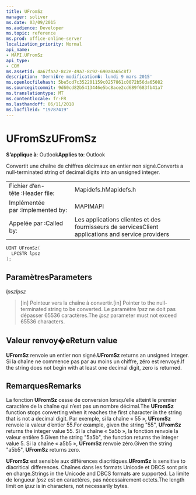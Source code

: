 ```yaml
---
title: UFromSz
manager: soliver
ms.date: 03/09/2015
ms.audience: Developer
ms.topic: reference
ms.prod: office-online-server
localization_priority: Normal
api_name:
- MAPI.UFromSz
api_type:
- COM
ms.assetid: 4a67faa2-8c2e-49a7-8c92-690a0a65c8f7
description: 'Derni�re modification�: lundi 9 mars 2015'
ms.openlocfilehash: 5be5cd7c352201159c0257861c0072b56da65082
ms.sourcegitcommit: 9d60cd82b5413446e5bc8ace2cd689f683fb41a7
ms.translationtype: MT
ms.contentlocale: fr-FR
ms.lasthandoff: 06/11/2018
ms.locfileid: "19787419"
---
```

# <a name="ufromsz"></a><span data-ttu-id="37ffa-103">UFromSz</span><span class="sxs-lookup"><span data-stu-id="37ffa-103">UFromSz</span></span>

  
  
<span data-ttu-id="37ffa-104">**S’applique à**: Outlook</span><span class="sxs-lookup"><span data-stu-id="37ffa-104">**Applies to**: Outlook</span></span> 
  
<span data-ttu-id="37ffa-105">Convertit une chaîne de chiffres décimaux en entier non signé.</span><span class="sxs-lookup"><span data-stu-id="37ffa-105">Converts a null-terminated string of decimal digits into an unsigned integer.</span></span> 
  
|||
|:-----|:-----|
|<span data-ttu-id="37ffa-106">Fichier d’en-tête :</span><span class="sxs-lookup"><span data-stu-id="37ffa-106">Header file:</span></span>  <br/> |<span data-ttu-id="37ffa-107">Mapidefs.h</span><span class="sxs-lookup"><span data-stu-id="37ffa-107">Mapidefs.h</span></span>  <br/> |
|<span data-ttu-id="37ffa-108">Implémentée par :</span><span class="sxs-lookup"><span data-stu-id="37ffa-108">Implemented by:</span></span>  <br/> |<span data-ttu-id="37ffa-109">MAPI</span><span class="sxs-lookup"><span data-stu-id="37ffa-109">MAPI</span></span>  <br/> |
|<span data-ttu-id="37ffa-110">Appelée par :</span><span class="sxs-lookup"><span data-stu-id="37ffa-110">Called by:</span></span>  <br/> |<span data-ttu-id="37ffa-111">Les applications clientes et des fournisseurs de services</span><span class="sxs-lookup"><span data-stu-id="37ffa-111">Client applications and service providers</span></span>  <br/> |
   
```cpp
UINT UFromSz(
  LPCSTR lpsz
);
```

## <a name="parameters"></a><span data-ttu-id="37ffa-112">Paramètres</span><span class="sxs-lookup"><span data-stu-id="37ffa-112">Parameters</span></span>

 <span data-ttu-id="37ffa-113">_lpsz_</span><span class="sxs-lookup"><span data-stu-id="37ffa-113">_lpsz_</span></span>
  
> <span data-ttu-id="37ffa-114">[in] Pointeur vers la chaîne à convertir.</span><span class="sxs-lookup"><span data-stu-id="37ffa-114">[in] Pointer to the null-terminated string to be converted.</span></span> <span data-ttu-id="37ffa-115">Le paramètre _lpsz_ ne doit pas dépasser 65536 caractères.</span><span class="sxs-lookup"><span data-stu-id="37ffa-115">The  _lpsz_ parameter must not exceed 65536 characters.</span></span> 
    
## <a name="return-value"></a><span data-ttu-id="37ffa-116">Valeur renvoy�e</span><span class="sxs-lookup"><span data-stu-id="37ffa-116">Return value</span></span>

 <span data-ttu-id="37ffa-117">**UFromSz** renvoie un entier non signé.</span><span class="sxs-lookup"><span data-stu-id="37ffa-117">**UFromSz** returns an unsigned integer.</span></span> <span data-ttu-id="37ffa-118">Si la chaîne ne commence pas par au moins un chiffre, zéro est renvoyé.</span><span class="sxs-lookup"><span data-stu-id="37ffa-118">If the string does not begin with at least one decimal digit, zero is returned.</span></span> 
  
## <a name="remarks"></a><span data-ttu-id="37ffa-119">Remarques</span><span class="sxs-lookup"><span data-stu-id="37ffa-119">Remarks</span></span>

<span data-ttu-id="37ffa-120">La fonction **UFromSz** cesse de conversion lorsqu’elle atteint le premier caractère de la chaîne qui n’est pas un nombre décimal.</span><span class="sxs-lookup"><span data-stu-id="37ffa-120">The **UFromSz** function stops converting when it reaches the first character in the string that is not a decimal digit.</span></span> <span data-ttu-id="37ffa-121">Par exemple, si la chaîne « 55 », **UFromSz** renvoie la valeur d’entier 55.</span><span class="sxs-lookup"><span data-stu-id="37ffa-121">For example, given the string "55", **UFromSz** returns the integer value 55.</span></span> <span data-ttu-id="37ffa-122">Si la chaîne « 5a5b », la fonction renvoie la valeur entière 5.</span><span class="sxs-lookup"><span data-stu-id="37ffa-122">Given the string "5a5b", the function returns the integer value 5.</span></span> <span data-ttu-id="37ffa-123">Si la chaîne « a5b5 », **UFromSz** renvoie zéro.</span><span class="sxs-lookup"><span data-stu-id="37ffa-123">Given the string "a5b5", **UFromSz** returns zero.</span></span> 
  
 <span data-ttu-id="37ffa-124">**UFromSz** est sensible aux différences diacritiques.</span><span class="sxs-lookup"><span data-stu-id="37ffa-124">**UFromSz** is sensitive to diacritical differences.</span></span> <span data-ttu-id="37ffa-125">Chaînes dans les formats Unicode et DBCS sont pris en charge.</span><span class="sxs-lookup"><span data-stu-id="37ffa-125">Strings in the Unicode and DBCS formats are supported.</span></span> <span data-ttu-id="37ffa-126">La limite de longueur _lpsz_ est en caractères, pas nécessairement octets.</span><span class="sxs-lookup"><span data-stu-id="37ffa-126">The length limit on  _lpsz_ is in characters, not necessarily bytes.</span></span> 
  

